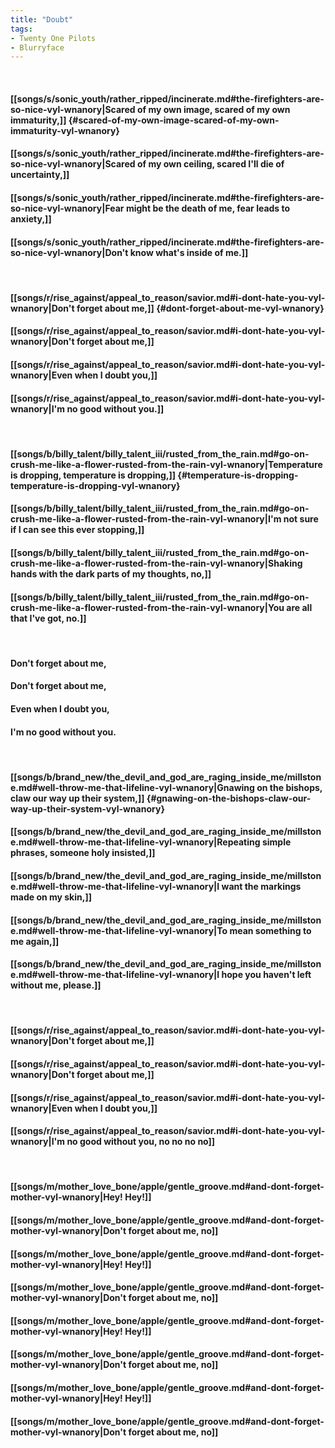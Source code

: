 ```yaml
---
title: "Doubt"
tags:
- Twenty One Pilots
- Blurryface
---
```

&nbsp;
#### [[songs/s/sonic_youth/rather_ripped/incinerate.md#the-firefighters-are-so-nice-vyl-wnanory|Scared of my own image, scared of my own immaturity,]] {#scared-of-my-own-image-scared-of-my-own-immaturity-vyl-wnanory}
#### [[songs/s/sonic_youth/rather_ripped/incinerate.md#the-firefighters-are-so-nice-vyl-wnanory|Scared of my own ceiling, scared I'll die of uncertainty,]]
#### [[songs/s/sonic_youth/rather_ripped/incinerate.md#the-firefighters-are-so-nice-vyl-wnanory|Fear might be the death of me, fear leads to anxiety,]]
#### [[songs/s/sonic_youth/rather_ripped/incinerate.md#the-firefighters-are-so-nice-vyl-wnanory|Don't know what's inside of me.]]
&nbsp;
#### [[songs/r/rise_against/appeal_to_reason/savior.md#i-dont-hate-you-vyl-wnanory|Don't forget about me,]] {#dont-forget-about-me-vyl-wnanory}
#### [[songs/r/rise_against/appeal_to_reason/savior.md#i-dont-hate-you-vyl-wnanory|Don't forget about me,]]
#### [[songs/r/rise_against/appeal_to_reason/savior.md#i-dont-hate-you-vyl-wnanory|Even when I doubt you,]]
#### [[songs/r/rise_against/appeal_to_reason/savior.md#i-dont-hate-you-vyl-wnanory|I'm no good without you.]]
&nbsp;
#### [[songs/b/billy_talent/billy_talent_iii/rusted_from_the_rain.md#go-on-crush-me-like-a-flower-rusted-from-the-rain-vyl-wnanory|Temperature is dropping, temperature is dropping,]] {#temperature-is-dropping-temperature-is-dropping-vyl-wnanory}
#### [[songs/b/billy_talent/billy_talent_iii/rusted_from_the_rain.md#go-on-crush-me-like-a-flower-rusted-from-the-rain-vyl-wnanory|I'm not sure if I can see this ever stopping,]]
#### [[songs/b/billy_talent/billy_talent_iii/rusted_from_the_rain.md#go-on-crush-me-like-a-flower-rusted-from-the-rain-vyl-wnanory|Shaking hands with the dark parts of my thoughts, no,]]
#### [[songs/b/billy_talent/billy_talent_iii/rusted_from_the_rain.md#go-on-crush-me-like-a-flower-rusted-from-the-rain-vyl-wnanory|You are all that I've got, no.]]
&nbsp;
#### Don't forget about me,
#### Don't forget about me,
#### Even when I doubt you,
#### I'm no good without you.
&nbsp;
#### [[songs/b/brand_new/the_devil_and_god_are_raging_inside_me/millstone.md#well-throw-me-that-lifeline-vyl-wnanory|Gnawing on the bishops, claw our way up their system,]] {#gnawing-on-the-bishops-claw-our-way-up-their-system-vyl-wnanory}
#### [[songs/b/brand_new/the_devil_and_god_are_raging_inside_me/millstone.md#well-throw-me-that-lifeline-vyl-wnanory|Repeating simple phrases, someone holy insisted,]]
#### [[songs/b/brand_new/the_devil_and_god_are_raging_inside_me/millstone.md#well-throw-me-that-lifeline-vyl-wnanory|I want the markings made on my skin,]]
#### [[songs/b/brand_new/the_devil_and_god_are_raging_inside_me/millstone.md#well-throw-me-that-lifeline-vyl-wnanory|To mean something to me again,]]
#### [[songs/b/brand_new/the_devil_and_god_are_raging_inside_me/millstone.md#well-throw-me-that-lifeline-vyl-wnanory|I hope you haven't left without me, please.]]
&nbsp;
#### [[songs/r/rise_against/appeal_to_reason/savior.md#i-dont-hate-you-vyl-wnanory|Don't forget about me,]]
#### [[songs/r/rise_against/appeal_to_reason/savior.md#i-dont-hate-you-vyl-wnanory|Don't forget about me,]]
#### [[songs/r/rise_against/appeal_to_reason/savior.md#i-dont-hate-you-vyl-wnanory|Even when I doubt you,]]
#### [[songs/r/rise_against/appeal_to_reason/savior.md#i-dont-hate-you-vyl-wnanory|I'm no good without you, no no no no]]
&nbsp;
#### [[songs/m/mother_love_bone/apple/gentle_groove.md#and-dont-forget-mother-vyl-wnanory|Hey! Hey!]]
#### [[songs/m/mother_love_bone/apple/gentle_groove.md#and-dont-forget-mother-vyl-wnanory|Don't forget about me, no]]
#### [[songs/m/mother_love_bone/apple/gentle_groove.md#and-dont-forget-mother-vyl-wnanory|Hey! Hey!]]
#### [[songs/m/mother_love_bone/apple/gentle_groove.md#and-dont-forget-mother-vyl-wnanory|Don't forget about me, no]]
#### [[songs/m/mother_love_bone/apple/gentle_groove.md#and-dont-forget-mother-vyl-wnanory|Hey! Hey!]]
#### [[songs/m/mother_love_bone/apple/gentle_groove.md#and-dont-forget-mother-vyl-wnanory|Don't forget about me, no]]
#### [[songs/m/mother_love_bone/apple/gentle_groove.md#and-dont-forget-mother-vyl-wnanory|Hey! Hey!]]
#### [[songs/m/mother_love_bone/apple/gentle_groove.md#and-dont-forget-mother-vyl-wnanory|Don't forget about me, no]]
